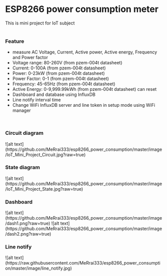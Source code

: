 # ESP8266 power consumption meter
This is mini project for IoT subject <br/><br/>
<h3>Feature</h3>
<ul>
  <li>measure AC Voltage, Current, Active power, Active energy, Frequency and Power factor</li>
  <li>Voltage range: 80-260V (from pzem-004t datasheet)</li>
  <li>Current: 0-100A (from pzem-004t datasheet)</li>
  <li>Power: 0-23kW (from pzem-004t datasheet)</li>
  <li>Power Factor: 0-1 (from pzem-004t datasheet)</li>
  <li>Frequency: 45-65Hz (from pzem-004t datasheet)</li>
  <li>Active Energy: 0-9,999.99kWh (from pzem-004t datasheet) can reset</li>
  <li>Dashboard and database using InfluxDB</li>
  <li>Line notify interval time</li>
  <li>Change WiFi InfluxDB server and line token in setup mode using WiFi manager</li>
</ul>
<br/>
<h3>Circuit diagram</h3>
![alt text](https://github.com/MeRrai333/esp8266_power_consumption/master/image/IoT_Mini_Project_Circuit.jpg?raw=true)
<br/>
<h3>State diagram</h3>
![alt text](https://github.com/MeRrai333/esp8266_power_consumption/master/image/IoT_Mini_Project_State.jpg?raw=true)
<br/>
<h3>Dashboard</h3>
![alt text](https://github.com/MeRrai333/esp8266_power_consumption/master/image/dash1.png?raw=true)
![alt text](https://github.com/MeRrai333/esp8266_power_consumption/master/image/dash2.png?raw=true)
<br/>
<h3>Line notify</h3>
![alt text](https://raw.githubusercontent.com/MeRrai333/esp8266_power_consumption/master/image/line_notify.jpg)
<br/>


